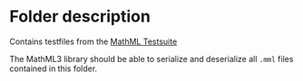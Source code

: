 ﻿# Folder description

Contains testfiles from the [MathML Testsuite](https://www.w3.org/Math/testsuite/build/main//toc-full.xhtml#General/)

The MathML3 library should be able to serialize and deserialize all `.mml` files contained in this folder. 